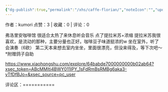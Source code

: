 ```yaml
---
{"dg-publish":true,"permalink":"/xhs/caffe-florian/","noteIcon":"","updated":"2025-03-17T22:04:35.075+08:00"}
---
```


作者：kumori
点赞：3   |   收藏：0   |   评论：0

弗洛里安咖啡馆 很适合太热了来休息听会音乐
点了提拉米苏+浓缩
提拉米苏我很喜欢，是流动的那种，主要分量也正好。咖啡豆子味道挺浓的w
坐在室外，听了会演奏（6欧）
第二天本来想去室内坐坐，里面很漂亮，但没来得及，等下次吧～
*附赠鸽子自助

https://www.xiaohongshu.com/explore/64babde7000000000b02ab64?xsec_token=ABcMMIti4BWY011lPY_1sFdRmBsRMBg6aka3-vTfDfBJo=&xsec_source=pc_user

评论区：===========

